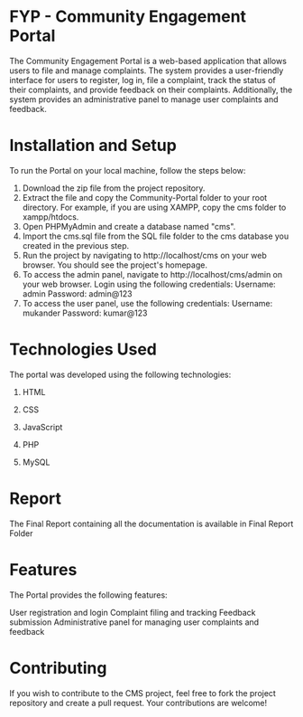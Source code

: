 # FYP - Community Engagement Portal
The Community Engagement Portal is a web-based application that allows users to file and manage complaints. The system provides a user-friendly interface for users to register, log in, file a complaint, track the status of their complaints, and provide feedback on their complaints. Additionally, the system provides an administrative panel to manage user complaints and feedback.

# Installation and Setup 

To run the Portal on your local machine, follow the steps below:

1. Download the zip file from the project repository.
2. Extract the file and copy the Community-Portal folder to your root directory. For example, if you are using XAMPP, copy the cms folder to xampp/htdocs.
3. Open PHPMyAdmin and create a database named "cms".
4. Import the cms.sql file from the SQL file folder to the cms database you created in the previous step.
5. Run the project by navigating to http://localhost/cms on your web browser. You should see the project's homepage.
6. To access the admin panel, navigate to http://localhost/cms/admin on your web browser. Login using the following credentials:
Username: admin
Password: admin@123
7. To access the user panel, use the following credentials:
Username: mukander
Password: kumar@123

 # Technologies Used 
 The portal was developed using the following technologies:

1. HTML

2. CSS

3. JavaScript

4. PHP

5. MySQL

# Report
The Final Report containing all the documentation is available in Final Report Folder

 # Features
The Portal provides the following features:

User registration and login
Complaint filing and tracking
Feedback submission
Administrative panel for managing user complaints and feedback

# Contributing
If you wish to contribute to the CMS project, feel free to fork the project repository and create a pull request. Your contributions are welcome!
